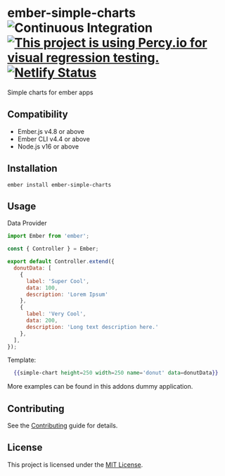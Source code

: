 ember-simple-charts
![Continuous Integration](https://github.com/ilios/ember-simple-charts/workflows/Continuous%20Integration/badge.svg)
[![This project is using Percy.io for visual regression testing.](https://percy.io/static/images/percy-badge.svg)](https://percy.io/ilios/ember-simple-charts)
[![Netlify Status](https://api.netlify.com/api/v1/badges/59cbbb8d-bce1-4513-9377-641e2182537f/deploy-status)](https://app.netlify.com/sites/ember-simple-charts/deploys)
==============================================================================

Simple charts for ember apps


Compatibility
------------------------------------------------------------------------------

* Ember.js v4.8 or above
* Ember CLI v4.4 or above
* Node.js v16 or above


Installation
------------------------------------------------------------------------------

```
ember install ember-simple-charts
```


Usage
------------------------------------------------------------------------------

Data Provider
```javascript
import Ember from 'ember';

const { Controller } = Ember;

export default Controller.extend({
  donutData: [
    {
      label: 'Super Cool',
      data: 100,
      description: 'Lorem Ipsum'
    },
    {
      label: 'Very Cool',
      data: 200,
      description: 'Long text description here.'
    },
  ],
});
```

Template:
```handlebars
  {{simple-chart height=250 width=250 name='donut' data=donutData}}
```

More examples can be found in this addons dummy application.

Contributing
------------------------------------------------------------------------------

See the [Contributing](CONTRIBUTING.md) guide for details.


License
------------------------------------------------------------------------------

This project is licensed under the [MIT License](LICENSE.md).
